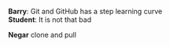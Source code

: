 **Barry**: Git and GitHub has a step learning curve  
**Student**: It is not that bad


**Negar** clone and pull 
